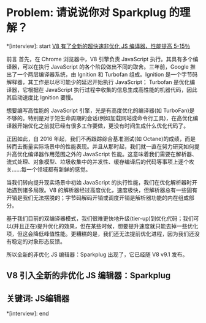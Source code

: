 # Problem: 请说说你对 Sparkplug 的理解？

*[interview]: start
[V8 有了全新的超快速非优化 JS 编译器，性能提高 5-15％](https://www.infoq.cn/article/ey2wgo19atdvbcnnj88y)

前言
首先，在 Chrome 浏览器中，V8 引擎负责 JavaScript 执行。其具有多个编译器，可以在执行 JavaScript 的各个阶段做出不同的取舍。三年前，Google 推出了一个两层编译器系统，由 Ignition 和 Turbofan 组成。Ignition 是一个字节码解释器，其工作是以尽可能少的延迟开始执行 JavaScript； Turbofan 是优化编译器，它根据在 JavaScript 执行过程中收集的信息生成高性能的机器代码，因此其启动速度比 Ignition 要慢。

想要编写高性能的 JavaScript 引擎，光是有高度优化的编译器(如 TurboFan)是不够的。特别是对于短生命周期的会话(例如加载网站或命令行工具)，在高优化编译器开始优化之前就已经有很多工作要做，更没有时间生成什么优化代码了。

正因如此，自 2016 年起，我们不再跟踪综合基准测试(如 Octane)的成绩，而是转而去衡量实际场景中的性能表现。并且从那时起，我们就一直在努力研究如何提升高优化编译器作用范围之外的 JavaScript 性能。这意味着我们需要在解析器、流式处理、对象模型、垃圾收集中的并发性、缓存编译后的代码等事项上逐个攻关……每一个领域都有新鲜的感觉。

当我们转向提升现实场景中初始 JavaScript 的执行性能，我们在优化解析器时开始遇到诸多局限。V8 的解析器经过高度优化，速度极快，但解析器总有一些固有开销是我们无法摆脱的；字节码解码开销或调度开销是解析器功能的内在组成部分。

基于我们目前的双编译器模式，我们很难更快地升级(tier-up)到优化代码；我们可以(并且正在)提升优化的效果，但在某些时候，想要提升速度就只能去掉一些优化项，但这会降低峰值性能。更糟糕的是，我们还无法提前优化进程，因为我们还没有稳定的对象形态反馈。

所以全新的非优化 JS 编辑器：Sparkplug 出现了，它已经随 V8 v9.1 发布。

## V8 引入全新的非优化 JS 编辑器：Sparkplug

## 关键词: JS编辑器
*[interview]: end

